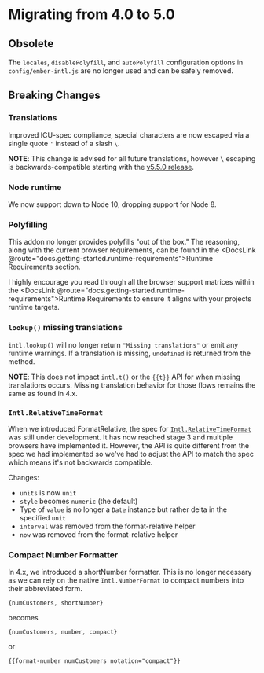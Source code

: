 # Migrating from 4.0 to 5.0


## Obsolete

The `locales`, `disablePolyfill`, and `autoPolyfill` configuration options in `config/ember-intl.js` are no longer used and can be safely removed.


## Breaking Changes

### Translations

Improved ICU-spec compliance, special characters are now escaped via a single quote `'` instead of a slash `\`.

**NOTE**: This change is advised for all future translations, however `\` escaping is backwards-compatible starting with the [v5.5.0 release](https://github.com/ember-intl/ember-intl/releases/tag/v5.5.0).


### Node runtime

We now support down to Node 10, dropping support for Node 8.


### Polyfilling

This addon no longer provides polyfills "out of the box." The reasoning, along with the current browser requirements, can be found in the <DocsLink @route="docs.getting-started.runtime-requirements">Runtime Requirements</DocsLink> section.

I highly encourage you read through all the browser support matrices within the <DocsLink @route="docs.getting-started.runtime-requirements">Runtime Requirements</DocsLink> to ensure it aligns with your projects runtime targets.


### `lookup()` missing translations

`intl.lookup()` will no longer return `"Missing translations"` or emit any runtime warnings. If a translation is missing, `undefined` is returned from the method.

**NOTE**: This does not impact `intl.t()` or the `{{t}}` API for when missing translations occurs. Missing translation behavior for those flows remains the same as found in 4.x.


### `Intl.RelativeTimeFormat`

When we introduced FormatRelative, the spec for [`Intl.RelativeTimeFormat`](https://developer.mozilla.org/en-US/docs/Web/JavaScript/Reference/Global_Objects/RelativeTimeFormat) was still under development. It has now reached stage 3 and multiple browsers have implemented it. However, the API is quite different from the spec we had implemented so we've had to adjust the API to match the spec which means it's not backwards compatible.

Changes:

- `units` is now `unit`
- `style` becomes `numeric` (the default)
- Type of `value` is no longer a `Date` instance but rather delta in the specified `unit`
- `interval` was removed from the format-relative helper
- `now` was removed from the format-relative helper


### Compact Number Formatter

In 4.x, we introduced a shortNumber formatter. This is no longer necessary as we can rely on the native `Intl.NumberFormat` to compact numbers into their abbreviated form.

`{numCustomers, shortNumber}`

becomes

`{numCustomers, number, compact}`

or

`{{format-number numCustomers notation="compact"}}`